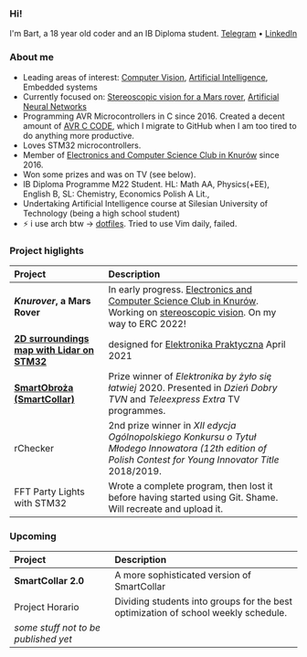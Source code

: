 ### Hi!
I'm Bart, a 18 year old coder and an IB Diploma student.
[Telegram](https://t.me/dooodek) • [LinkedIn](www.linkedin.com/in/bartlomiej-dudek) 

### About me
- Leading areas of interest: [Computer Vision](https://github.com/doodek/learning-opencv), [Artificial Intelligence](https://github.com/doodek/ai-course), Embedded systems
- Currently focused on: [Stereoscopic vision for a Mars rover](https://github.com/knei-knurow/stereo-cxx), [Artificial Neural Networks](https://github.com/doodek/ai-course)
- Programming AVR Microcontrollers in C since 2016. Created a decent amount of [AVR C CODE](https://github.com/doodek/avr-c-demos), which I migrate to GitHub when I am too tired to do anything more productive.
- Loves STM32 microcontrollers. 
- Member of [Electronics and Computer Science Club in Knurów](https://github.com/knei-knurow) since 2016.
- Won some prizes and was on TV (see below).
- IB Diploma Programme M22 Student. HL: Math AA, Physics(+EE), English B, SL: Chemistry, Economics Polish A Lit., 
- Undertaking Artificial Intelligence course at Silesian University of Technology (being a high school student)
- ⚡ i use arch btw → [dotfiles](https://github.com/doodek/dotfiles). Tried to use Vim daily, failed.

### Project higlights

|**Project**|**Description**|
|:---|:---|
| **_Knurover_, a Mars Rover** | In early progress. [Electronics and Computer Science Club in Knurów](https://github.com/knei-knurow). Working on [stereoscopic vision](https://github.com/knei-knurow/stereo-cxx). On my way to ERC 2022! |
| [**2D surroundings map with Lidar on STM32**](https://github.com/knei-knurow/lidar-stm32) | designed for [Elektronika Praktyczna](https://ep.com.pl/) April 2021 |
| [**SmartObroża (SmartCollar)**](https://www.facebook.com/SmartObroza) | Prize winner of _Elektronika by żyło się łatwiej_ 2020. Presented in _Dzień Dobry TVN_ and _Teleexpress Extra_ TV programmes.  |
| rChecker | 2nd prize winner in _XII edycja Ogólnopolskiego Konkursu o Tytuł Młodego Innowatora (12th edition of Polish Contest for Young Innovator Title_ 2018/2019. |
| FFT Party Lights with STM32 | Wrote a complete program, then lost it before having started using Git. Shame. Will recreate and upload it. |



### Upcoming

|**Project**|**Description**|
|:---|:---|
| **SmartCollar 2.0** | A more sophisticated version of SmartCollar |
| Project Horario | Dividing students into groups for the best optimization of school weekly schedule. |
| _some stuff not to be published yet_ | |


